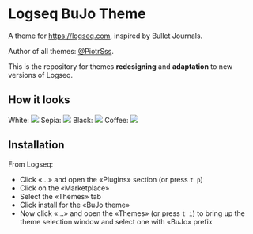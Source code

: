 # Logseq BuJo Theme
A theme for https://logseq.com, inspired by Bullet Journals.

Author of all themes: [@PiotrSss](https://github.com/PiotrSss/logseq-bujo-theme).

This is the repository for themes **redesigning** and **adaptation** to new versions of Logseq.

## How it looks
White:
![](https://raw.githubusercontent.com/stdword/logseq-bujo-theme/main/light-white.jpeg)
Sepia:
![](https://raw.githubusercontent.com/stdword/logseq-bujo-theme/main/light-sepia.jpeg)
Black:
![](https://raw.githubusercontent.com/stdword/logseq-bujo-theme/main/dark-black.jpeg)
Coffee:
![](https://raw.githubusercontent.com/stdword/logseq-bujo-theme/main/dark-coffee.jpeg)

## Installation
From Logseq:
* Click «...» and open the «Plugins» section (or press `t p`)
* Click on the «Marketplace»
* Select the «Themes» tab
* Click install for the «BuJo theme»
* Now click «...» and open the «Themes» (or press `t i`) to bring up the theme selection window and select one with «BuJo» prefix
